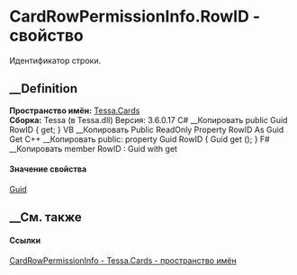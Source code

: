 # CardRowPermissionInfo.RowID - свойство
Идентификатор строки.
## __Definition
 **Пространство имён:** [Tessa.Cards](N_Tessa_Cards.htm)  
 **Сборка:** Tessa (в Tessa.dll) Версия: 3.6.0.17
C# __Копировать
     public Guid RowID { get; }
VB __Копировать
     Public ReadOnly Property RowID As Guid
    	Get
C++ __Копировать
     public:
    property Guid RowID {
    	Guid get ();
    }
F# __Копировать
     member RowID : Guid with get
#### Значение свойства
[Guid](https://learn.microsoft.com/dotnet/api/system.guid)
##  __См. также
#### Ссылки
[CardRowPermissionInfo - ](T_Tessa_Cards_CardRowPermissionInfo.htm)
[Tessa.Cards - пространство имён](N_Tessa_Cards.htm)
